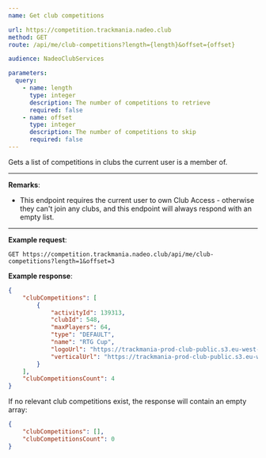 ```yaml
---
name: Get club competitions

url: https://competition.trackmania.nadeo.club
method: GET
route: /api/me/club-competitions?length={length}&offset={offset}

audience: NadeoClubServices

parameters:
  query:
    - name: length
      type: integer
      description: The number of competitions to retrieve
      required: false
    - name: offset
      type: integer
      description: The number of competitions to skip
      required: false
---
```


Gets a list of competitions in clubs the current user is a member of.

---

**Remarks**:
- This endpoint requires the current user to own Club Access - otherwise they can't join any clubs, and this endpoint will always respond with an empty list.

---

**Example request**:
```plain
GET https://competition.trackmania.nadeo.club/api/me/club-competitions?length=1&offset=3
```

**Example response**:
```json
{
    "clubCompetitions": [
        {
            "activityId": 139313,
            "clubId": 548,
            "maxPlayers": 64,
            "type": "DEFAULT",
            "name": "RTG Cup",
            "logoUrl": "https://trackmania-prod-club-public.s3.eu-west-1.amazonaws.com/competitions/club/139313/logo/qx1flzj0darurljayib2.png",
            "verticalUrl": "https://trackmania-prod-club-public.s3.eu-west-1.amazonaws.com/competitions/club/139313/vertical/hokmohihqlhkzoeqtfnr.png"
        }
    ],
    "clubCompetitionsCount": 4
}
```

If no relevant club competitions exist, the response will contain an empty array:

```json
{
    "clubCompetitions": [],
    "clubCompetitionsCount": 0
}
```
